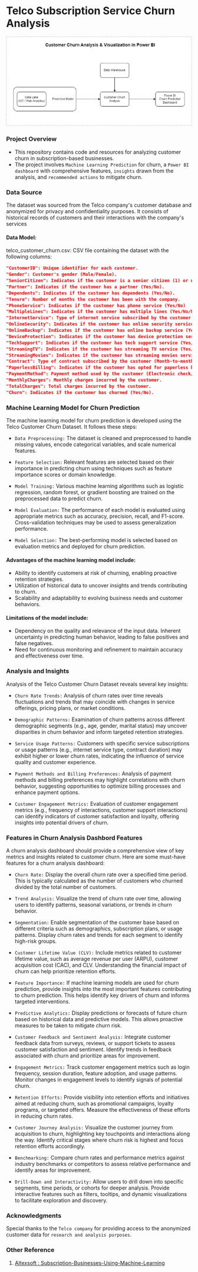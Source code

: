 # Telco Subscription Service Churn Analysis

<p align = "center">
<img src = ".\Images\Subscription Service Churn.png"> </img> </p>

### Project Overview

- This repository contains code and resources for analyzing customer churn in subscription-based businesses. 
- The project involves `Machine Learning Prediction` for churn, a `Power BI dashboard` with comprehensive features, `insights` drawn from the analysis, and `recommended actions` to mitigate churn.
  
### Data Source
The dataset was sourced from the Telco company's customer database and anonymized for privacy and confidentiality purposes. It consists of historical records of customers and their interactions with the company's services



#### Data Model:
telco_customer_churn.csv: CSV file containing the dataset with the following columns:

``` json
"CustomerID": Unique identifier for each customer.
"Gender": Customer's gender (Male/Female).
"SeniorCitizen": Indicates if the customer is a senior citizen (1) or not (0).
"Partner": Indicates if the customer has a partner (Yes/No).
"Dependents": Indicates if the customer has dependents (Yes/No).
"Tenure": Number of months the customer has been with the company.
"PhoneService": Indicates if the customer has phone service (Yes/No)
"MultipleLines": Indicates if the customer has multiple lines (Yes/No/No phone service).
"InternetService": Type of internet service subscribed by the customer (DSL/Fiber optic/No).
"OnlineSecurity": Indicates if the customer has online security service (Yes/No/No internet service).
"OnlineBackup": Indicates if the customer has online backup service (Yes/No/No internet service).
"DeviceProtection": Indicates if the customer has device protection service (Yes/No/No internet service).
"TechSupport": Indicates if the customer has tech support service (Yes/No/No internet service).
"StreamingTV": Indicates if the customer has streaming TV service (Yes/No/No internet service).
"StreamingMovies": Indicates if the customer has streaming movies service (Yes/No/No internet service).
"Contract": Type of contract subscribed by the customer (Month-to-month/One year/Two year).
"PaperlessBilling": Indicates if the customer has opted for paperless billing (Yes/No).
"PaymentMethod": Payment method used by the customer (Electronic check/Mailed check/Bank transfer (automatic)/Credit card (automatic)).
"MonthlyCharges": Monthly charges incurred by the customer.
"TotalCharges": Total charges incurred by the customer.
"Churn": Indicates if the customer has churned (Yes/No).

```
### Machine Learning Model for Churn Prediction
The machine learning model for churn prediction is developed using the Telco Customer Churn Dataset. It follows these steps:

- `Data Preprocessing:` The dataset is cleaned and preprocessed to handle missing values, encode categorical variables, and scale numerical features.

- `Feature Selection:` Relevant features are selected based on their importance in predicting churn using techniques such as feature importance scores or domain knowledge.

- `Model Training:` Various machine learning algorithms such as logistic regression, random forest, or gradient boosting are trained on the preprocessed data to predict churn.

- `Model Evaluation:` The performance of each model is evaluated using appropriate metrics such as accuracy, precision, recall, and F1-score. Cross-validation techniques may be used to assess generalization performance.

- `Model Selection:` The best-performing model is selected based on evaluation metrics and deployed for churn prediction.

#### Advantages of the machine learning model include:

- Ability to identify customers at risk of churning, enabling proactive retention strategies.
- Utilization of historical data to uncover insights and trends contributing to churn.
- Scalability and adaptability to evolving business needs and customer behaviors.

#### Limitations of the model include:

- Dependency on the quality and relevance of the input data.
Inherent uncertainty in predicting human behavior, leading to false positives and false negatives.
- Need for continuous monitoring and refinement to maintain accuracy and effectiveness over time.

### Analysis and Insights
Analysis of the Telco Customer Churn Dataset reveals several key insights:

- `Churn Rate Trends:` Analysis of churn rates over time reveals fluctuations and trends that may coincide with changes in service offerings, pricing plans, or market conditions.

- `Demographic Patterns:` Examination of churn patterns across different demographic segments (e.g., age, gender, marital status) may uncover disparities in churn behavior and inform targeted retention strategies.

- `Service Usage Patterns:` Customers with specific service subscriptions or usage patterns (e.g., internet service type, contract duration) may exhibit higher or lower churn rates, indicating the influence of service quality and customer experience.

- `Payment Methods and Billing Preferences:` Analysis of payment methods and billing preferences may highlight correlations with churn behavior, suggesting opportunities to optimize billing processes and enhance payment options.

- `Customer Engagement Metrics:` Evaluation of customer engagement metrics (e.g., frequency of interactions, customer support interactions) can identify indicators of customer satisfaction and loyalty, offering insights into potential drivers of churn.


### Features in Churn Analysis Dashbord Features

A churn analysis dashboard should provide a comprehensive view of key metrics and insights related to customer churn. Here are some must-have features for a churn analysis dashboard:

- `Churn Rate:` Display the overall churn rate over a specified time period. This is typically calculated as the number of customers who churned divided by the total number of customers.

- `Trend Analysis:` Visualize the trend of churn rate over time, allowing users to identify patterns, seasonal variations, or trends in churn behavior.

- `Segmentation:` Enable segmentation of the customer base based on different criteria such as demographics, subscription plans, or usage patterns. Display churn rates and trends for each segment to identify high-risk groups.

- `Customer Lifetime Value (CLV):` Include metrics related to customer lifetime value, such as average revenue per user (ARPU), customer acquisition cost (CAC), and CLV. Understanding the financial impact of churn can help prioritize retention efforts.

- `Feature Importance:` If machine learning models are used for churn prediction, provide insights into the most important features contributing to churn prediction. This helps identify key drivers of churn and informs targeted interventions.

- `Predictive Analytics:` Display predictions or forecasts of future churn based on historical data and predictive models. This allows proactive measures to be taken to mitigate churn risk.

- `Customer Feedback and Sentiment Analysis:` Integrate customer feedback data from surveys, reviews, or support tickets to assess customer satisfaction and sentiment. Identify trends in feedback associated with churn and prioritize areas for improvement.

- `Engagement Metrics:` Track customer engagement metrics such as login frequency, session duration, feature adoption, and usage patterns. Monitor changes in engagement levels to identify signals of potential churn.

- `Retention Efforts:` Provide visibility into retention efforts and initiatives aimed at reducing churn, such as promotional campaigns, loyalty programs, or targeted offers. Measure the effectiveness of these efforts in reducing churn rates.

- `Customer Journey Analysis:` Visualize the customer journey from acquisition to churn, highlighting key touchpoints and interactions along the way. Identify critical stages where churn risk is highest and focus retention efforts accordingly.

- `Benchmarking:` Compare churn rates and performance metrics against industry benchmarks or competitors to assess relative performance and identify areas for improvement.

- `Drill-Down and Interactivity:` Allow users to drill down into specific segments, time periods, or cohorts for deeper analysis. Provide interactive features such as filters, tooltips, and dynamic visualizations to facilitate exploration and discovery.


### Acknowledgments
Special thanks to the `Telco company` for providing access to the anonymized customer data for `research and analysis purposes`.

### Other Reference

   1. [Altexsoft : Subscription-Businesses-Using-Machine-Learning](https://www.altexsoft.com/blog/customer-churn-prediction-for-subscription-businesses-using-machine-learning-main-approaches-and-models/)

